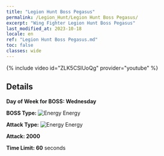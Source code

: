 ```yaml
---
title: "Legion Hunt Boss Pegasus"
permalink: /Legion_Hunt/Legion Hunt Boss Pegasus/
excerpt: "Wing Fighter Legion Hunt Boss Pegasus"
last_modified_at: 2023-10-18
locale: en
ref: "Legion Hunt Boss Pegasus.md"
toc: false
classes: wide
---
```



{% include video id="ZLK5CSIUoQg" provider="youtube" %}

## Details

  **Day of Week for BOSS: Wednesday**

  **BOSS Type:** ![Energy](/images/common_sx_icon8.png) Energy

  **Attack Type:** ![Energy](/images/common_sx_icon8.png) Energy

  **Attack: 2000**

  **Time Limit: 60** seconds

